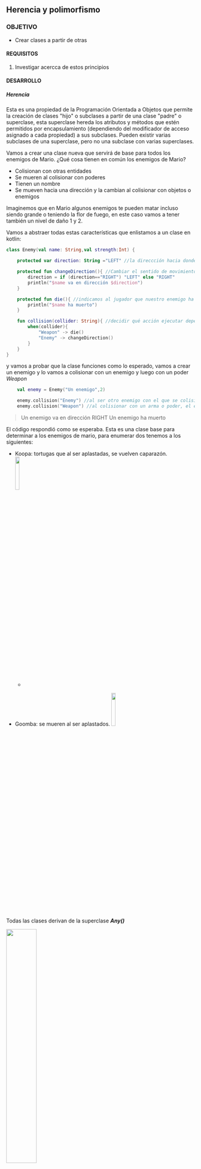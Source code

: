 ## Herencia y polimorfismo

### OBJETIVO

- Crear clases a partir de otras

#### REQUISITOS

1. Investigar acercca de estos principios

#### DESARROLLO

##### Herencia

Esta es una propiedad de la Programación Orientada a Objetos que permite la creación de clases "hijo" o subclases a partir de una clase "padre" o superclase, esta superclase hereda los atributos y métodos que estén permitidos por encapsulamiento (dependiendo del modificador de acceso asignado a cada propiedad) a sus subclases. Pueden existir varias subclases de una superclase, pero no una subclase con varias superclases.

Vamos a crear una clase nueva que servirá de base para todos los enemigos de Mario. ¿Qué cosa tienen en común los enemigos de Mario?

* Colisionan con otras entidades
* Se mueren al colisionar con poderes
* Tienen un nombre
* Se mueven hacia una dirección y la cambian al colisionar con objetos o enemigos

Imaginemos que en Mario algunos enemigos te pueden matar incluso siendo grande o teniendo la flor de fuego, en este caso vamos a tener también un nivel de daño 1 y 2.

Vamos a abstraer todas estas características que enlistamos a un clase en kotlin: 

```kotlin 
class Enemy(val name: String,val strength:Int) {

    protected var direction: String ="LEFT" //la direccción hacia donde camina un enemigo

    protected fun changeDirection(){ //Cambiar el sentido de movimiento al contrario
        direction = if (direction=="RIGHT") "LEFT" else "RIGHT"
        println("$name va en dirección $direction")
    }

    protected fun die(){ //indicamos al jugador que nuestro enemigo ha muerto
        println("$name ha muerto")
    }

    fun collision(collider: String){ //decidir qué acción ejecutar dependiendo del objeto con que se ccolisiona
        when(collider){
            "Weapon" -> die()
            "Enemy" -> changeDirection()
        }
    }
}
```

y vamos a probar que la clase funciones como lo esperado, vamos a crear un enemigo y lo vamos a colisionar con un enemigo y luego con un poder *Weapon*

```kotlin
    val enemy = Enemy("Un enemigo",2)

    enemy.collision("Enemy") //al ser otro enemigo con el que se colisiona, se debe cambiar de dirección
    enemy.collision("Weapon") //al colisionar con un arma o poder, el enemigo debe morir
```

> Un enemigo va en dirección RIGHT
> Un enemigo ha muerto

El código respondió como se esperaba. Esta es una clase base para determinar a los enemigos de mario, para enumerar dos tenemos a los siguientes:

* Koopa: tortugas que al ser aplastadas, se vuelven caparazón. <img src="imgs/koopa.png" width= "15%"/>

	-
	
* Goomba: se mueren al ser aplastados. <img src="imgs/goomba.png" width= "15%"/>


Todas las clases derivan de la superclase ***Any()***

<img src="imgs/any.gif" width="40%"/>

Como vemos en el gif, esta nos hereda tres métodos: 


* ***equals(other: Any?)***: Revisa si el objeto es igual al parámetro de entrada
* ***hashCode()***. Devuelve un entero como hash (como identicador)
* ***toString()***: Regresa una cadena de texto con una representación textual del objeto.


Vamos a crear la clase ***Goomba***, que va a ser una subclase de *Enemy*. Para ello, definiremos la clase y su superclase como definimos variables con su tipo de dato.

```kotlin
class Goomba: Enemy(){
    
}
```

En este caso, nos saldrá un error en el tipo de dato, que revelará el siguiente conflicto:

<img src="imgs/01.png" width="40%"/>


Si damos click izquierdo sobre el error, y posteriormente pulas *option + enter*, saldrá una posible solución: 

<img src="imgs/02.png" width="40%"/>

Al dar click sobre esa función, veremos que a enemy se le asigna un modificador ***open***. Dicho modificador, otorga la facultad a una clase de poder heredar o de un método a ser sobreescrito.

```kotlin
	open class Enemy(val name: String, val strength:Int) :Any(){
	...
```

Regresando a nuestra clase *Goomba*, podremos notar que existe ahora otro error marcado entre los paréntesis de la superclase: 

<img src="imgs/03.png" width="40%"/>

Como podemos ver en la imagen, el error se debe a que nos faltan dos parámetros: *name* y *strength*, que son los parámetros iniciales del constructor de nuestra clase padre. Para corregir este error, debemos crear un constructor para *Goomba* que incluyan dichas variables y asignárselas al constructor de la superclase:

```kotlin
class Goomba(name: String, strength: Int): 
    Enemy(name,strength){
    
    init {
        println("iniciando subclase de $name")
    }
}
```

Agregamos ahora un *init{}* para la superclase:

```kotlin
open class Enemy(val name: String, val strength:Int) :Any(){

    init {
        println("iniciando superclase de $name")
    }
    ...
```

en la función *main()*, reemplazamos el inicializador *Enemy()* por *Goomba()*

```kotlin
...
val enemy = Goomba("Un enemigo",2)
...
```

y corremos:

> iniciando superclase de Un enemigo

> iniciando subclase de Un enemigo

> Un enemigo va en dirección RIGHT

> Un enemigo ha muerto

Con esto observamos que al construir un objeto derivado, se muestra que el inicializador que corre primero es el de la clase base, y después el del derivado. De la misma forma, todos los atributos y métodos que no son privados, son heredados a la clase hijo, por eso pudimos utilizar varios métodos sin necesidad de declararlos en la clase *Goomba*.

Como Goomba siempre tendrá el mismo nombre y la misma fuerza, no es necesario recibirlo como parámetro; lo podemos definir desde su constructor: 

```kotlin
class Goomba:
    Enemy("Goomba",1){

    init {
        println("iniciando subclase de $name")
    }
}
```

Ahora crearemos la clase *Koopa*:

```kotlin
class Koopa:
    Enemy("Koopa",2){
    
}
```

##### Polimorfismo

El polimorfismo normalmente es un concepto que va de la mano con **Herencia**, su nombre proviene del griego y significa "Muchas formas". Esta propiedad se refiere a la capacidad que tiene un método de tomar diversas formas y de modificar su funcionalidad en tipos particulares. Existen varias formas de expresar esta propiedad, por ejemplo:


* Métodos con el mismo nombre, pero diferente funcionalidad.
* Métodos con el mismo nombre, pero se distinguen por recibir parámetros diferentes.
* Métodos que pueden omitir parámetros 

Nos enfocaremos en la sobreescritura o **override**, que se da cuando una clase hereda y redefine características de otra.

En nuestro ejemplo, la clase koopa tiene dos estados: Caminando y Conch. Cuando Mario salta sobre la tortuga, esta deja de caminar y se guarda en la concha, pudiendo ser pateada. Este comportamiento modifica la forma en como colisiona mario con un enemigo, puesto que normalmente mueren. Para modificar este aspecto, vamos a sobreescribir el método *collision()*

```kotlin
override fun collision(collider: String){

}
```

Se mostrará un error con la siguiente solución:

<img src="imgs/04.png" width="40%"/>

Esto se debe a que la función *collision* no está declarada con el modificador ***open***, si damos click a la sugerencia de la IDE, se agregará dicho modificador al método *collision* en la clase *Enemy* 
```kotlin
open fun collision(collider: String){ 
...
}
```

en la función *main()*, creamos un nuevo koopa y lo colisionamos con un Weapon

```kotlin
val koopa = Koopa()
koopa.collision("Weapon")
```

pero al correr el código, no sucede nada ¿Por qué? al sobreescribir el método *collision*, dejamos vacía la función, por tanto no estamos ejecutando ninguna accción. Si quisiéramos ejecutar el algoritmo de la superclase y complementarlo con código adicional, debemos usar *super* para llamar a la superclase y llamar a nuestro método, eso es lo que haremos, imprimiendo adicionalmente un mensaje:

```kotlin
override fun collision(collider: String){
        super.collision(collider)
        println("Usando la colisión de la clase Enemy")
    }
```

al correr el código, debe imprimirse lo siguiente:

> Koopa ha muerto

> Usando la colisión de la clase Enemy

Como para Koopa este no es el caso, modificaremos totalmente el comportamiento para que cuando el colisionador sea *Weapon*, este se vuelva concha (hay que imprimir el cambio).

```kotlin
override fun collision(collider: String){
        when(collider){
            "Weapon" -> {
                state = "Shell"
                println("El estado es ahora $state")
            } 
            "Enemy" -> changeDirection()
        }
    }
```

> El estado es ahora Shell













